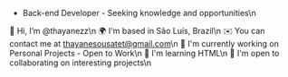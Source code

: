 - Back-end Developer - Seeking knowledge and opportunities\n
  
👋  Hi, I’m @thayanezz\n
🌍  I'm based in São Luís, Brazil\n
✉️  You can contact me at thayanesousatet@gmail.com\n
🚀  I'm currently working on Personal Projects - Open to Work\n
🧠  I'm learning HTML\n
🤝  I'm open to collaborating on interesting projects\n
